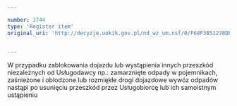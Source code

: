 ```yaml
---

number: 3744
type: 'Register item'
original_uri: 'http://decyzje.uokik.gov.pl/nd_wz_um.nsf/0/F68F3B51278DE7F0C1257A7D002F58BF?OpenDocument'


---
```


W przypadku zablokowania dojazdu lub wystąpienia innych przeszkód niezależnych od Usługodawcy np.: zamarznięte odpady w pojemnikach, zaśnieżone i oblodzone lub rozmiękłe drogi dojazdowe wywóz odpadów nastąpi po usunięciu przeszkód przez Usługobiorcę lub ich samoistnym ustąpieniu
